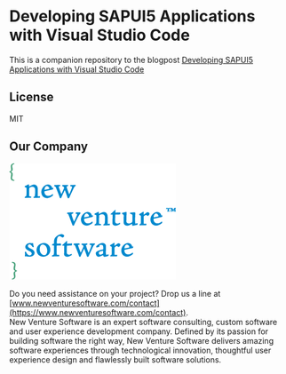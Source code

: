 # Developing SAPUI5 Applications with Visual Studio Code
This is a companion repository to the blogpost [Developing SAPUI5 Applications with Visual Studio Code](https://www.newventuresoftware.com/blog/developing-sapui5-applications-with-visual-studio-code)

## License

MIT

## Our Company

![New Venture Software](nvs.png "New Venture Software")  

Do you need assistance on your project? Drop us a line at [www.newventuresoftware.com/contact](https://www.newventuresoftware.com/contact).  
New Venture Software is an expert software consulting, custom software and user experience development company. Defined by its passion for building software the right way, New Venture Software delivers amazing software experiences through technological innovation, thoughtful user experience design and flawlessly built software solutions.